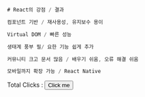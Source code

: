 ```cs
# React의 강점 / 결과

컴포넌트 기반 / 재사용성, 유지보수 용이

Virtual DOM / 빠른 성능

생태계 풍부 필/ 요한 기능 쉽게 추가

커뮤니티 크고 문서 많음 / 배우기 쉬움, 오류 해결 쉬움

모바일까지 확장 가능 / React Native
```

<!DOCTYPE html>
<html>
  <body>
    <span id="">Total Clicks : </span>
    <button id="btn">Click me</button>
  </body>
  <script>
    const button = document.querySelector("#btn");
    const span = document.querySelector("span");
    let countClick = 0;
    function handleBtnClick() {
      console.log("button clicked");
      countClick++;
      span.innerText = `Total Clicks : ${countClick}`;
    }
    button.addEventListener("click", handleBtnClick);
  </script>
</html>

<!DOCTYPE html>
<html>
  <body>
    <div id="root"></div>
  </body>
  <script src="https://unpkg.com/react@18/umd/react.production.min.js"></script>
  <script src="https://unpkg.com/react-dom@18/umd/react-dom.production.min.js"></script>
  <script>
    const root = document.querySelector("#root");
    const span = React.createElement("span");
    ReactDOM.render(span, root);
  </script>
</html>

